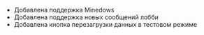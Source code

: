 - Добавлена поддержка Minedows
- Добавлена поддержка новых сообщений лобби
- Добавлена кнопка перезагрузки данных в тестовом режиме